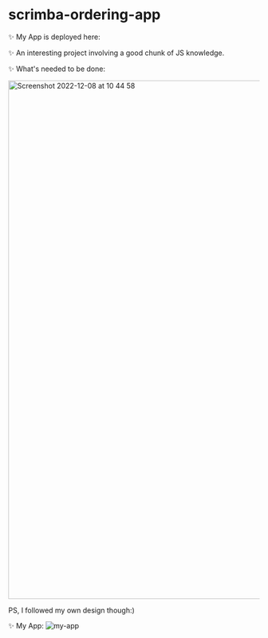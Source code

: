 # scrimba-ordering-app 
✨ My App is deployed here: 

✨ An interesting project involving a good chunk of JS knowledge.

✨ What's needed to be done:

<img width="1039" alt="Screenshot 2022-12-08 at 10 44 58" src="https://user-images.githubusercontent.com/90614620/209451236-eb337f18-7d12-4c3f-b625-669a2927d167.png">

PS, I followed my own design though:)

✨ My App:
![my-app](https://user-images.githubusercontent.com/90614620/209451346-3b1e0905-23ce-465f-9ccc-e680f95c6f83.png)
